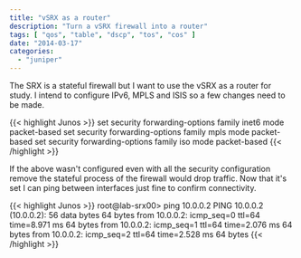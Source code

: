 ```yaml
---
title: "vSRX as a router"
description: "Turn a vSRX firewall into a router"
tags: [ "qos", "table", "dscp", "tos", "cos" ]
date: "2014-03-17"
categories:
  - "juniper"
---
```


The SRX is a stateful firewall but I want to use the vSRX as a router for study. I intend to configure IPv6, MPLS and ISIS so a few changes need to be made.

{{< highlight Junos >}}
set security forwarding-options family inet6 mode packet-based
set security forwarding-options family mpls mode packet-based
set security forwarding-options family iso mode packet-based
{{< /highlight >}}

If the above wasn't configured even with all the security configuration remove the stateful process of the firewall would drop traffic. Now that it's set I can ping between interfaces just fine to confirm connectivity.

{{< highlight Junos >}}
root@lab-srx00> ping 10.0.0.2 
PING 10.0.0.2 (10.0.0.2): 56 data bytes 64 bytes 
from 10.0.0.2: icmp_seq=0 ttl=64 time=8.971 ms 64 bytes 
from 10.0.0.2: icmp_seq=1 ttl=64 time=2.076 ms 64 bytes 
from 10.0.0.2: icmp_seq=2 ttl=64 time=2.528 ms 64 bytes
{{< /highlight >}}

[1]: http://blog.network2501.com/2014/03/17/vsrx-as-a-router/#disqus_thread
[2]: http://blog.network2501.com/categories/juniper


